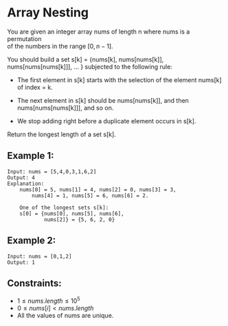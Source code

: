 # Array Nesting

You are given an integer array nums of length n where nums is a permutation  
of the numbers in the range $[0, n - 1]$.

You should build a set s[k] = {nums[k], nums[nums[k]],  
nums[nums[nums[k]]], ... } subjected to the following rule:

* The first element in s[k] starts with the selection of the element nums[k]  
    of index = k.

* The next element in s[k] should be nums[nums[k]], and then  
    nums[nums[nums[k]]], and so on.
    
* We stop adding right before a duplicate element occurs in s[k].

Return the longest length of a set s[k].

 

## Example 1:

    Input: nums = [5,4,0,3,1,6,2]
    Output: 4
    Explanation: 
        nums[0] = 5, nums[1] = 4, nums[2] = 0, nums[3] = 3, 
            nums[4] = 1, nums[5] = 6, nums[6] = 2.

        One of the longest sets s[k]:
        s[0] = {nums[0], nums[5], nums[6], 
                nums[2]} = {5, 6, 2, 0}

## Example 2:

    Input: nums = [0,1,2]
    Output: 1

    

## Constraints:

* $1 \le nums.length \le 10^5$
* $0 \le nums[i] < nums.length$
* All the values of nums are unique.

